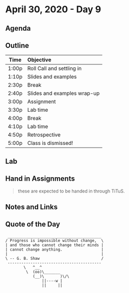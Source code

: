 # April 30, 2020 - Day 9

## Agenda 


## Outline

| Time   | Objective                        |
| -------|:---------------------------------|
| 1:00p  | Roll Call and settling in        |
| 1:10p  | Slides and examples              |
| 2:30p  | Break                            |
| 2:40p  | Slides and examples wrap-up      |
| 3:00p  | Assignment                       |
| 3:30p  | Lab time                         |
| 4:00p  | Break                            |
| 4:10p  | Lab time                         |
| 4:50p  | Retrospective                    |
| 5:00p  | Class is dismissed!              |


## Lab



## Hand in Assignments
>these are expected to be handed in through TiTuS.



## Notes and Links



## Quote of the Day 

```
 _________________________________________
/ Progress is impossible without change,  \
| and those who cannot change their minds |
| cannot change anything.                 |
|                                         |
\ -- G. B. Shaw                           /
 -----------------------------------------
        \   ^__^
         \  (oo)\_______
            (__)\       )\/\
                ||----w |
                ||     ||
```
